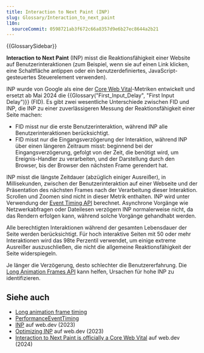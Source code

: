 ```yaml
---
title: Interaction to Next Paint (INP)
slug: Glossary/Interaction_to_next_paint
l10n:
  sourceCommit: 0598721ab3f672c66a8357d9e6b27ec8644a2b21
---
```


{{GlossarySidebar}}

**Interaction to Next Paint** (INP) misst die Reaktionsfähigkeit einer Website auf Benutzerinteraktionen (zum Beispiel, wenn sie auf einen Link klicken, eine Schaltfläche antippen oder ein benutzerdefiniertes, JavaScript-gesteuertes Steuerelement verwenden).

INP wurde von Google als eine der [Core Web Vital](https://web.dev/articles/vitals)-Metriken entwickelt und ersetzt ab Mai 2024 die {{Glossary("First_Input_Delay", "First Input Delay")}} (FID). Es gibt zwei wesentliche Unterschiede zwischen FID und INP, die INP zu einer zuverlässigeren Messung der Reaktionsfähigkeit einer Seite machen:

- FID misst nur die erste Benutzerinteraktion, während INP alle Benutzerinteraktionen berücksichtigt.
- FID misst nur die Eingangsverzögerung der Interaktion, während INP über einen längeren Zeitraum misst: beginnend bei der Eingangsverzögerung, gefolgt von der Zeit, die benötigt wird, um Ereignis-Handler zu verarbeiten, und der Darstellung durch den Browser, bis der Browser den nächsten Frame gerendert hat.

INP misst die längste Zeitdauer (abzüglich einiger Ausreißer), in Millisekunden, zwischen der Benutzerinteraktion auf einer Webseite und der Präsentation des nächsten Frames nach der Verarbeitung dieser Interaktion. Scrollen und Zoomen sind nicht in dieser Metrik enthalten. INP wird unter Verwendung der [Event Timing API](/de/docs/Web/API/PerformanceEventTiming) berechnet. Asynchrone Vorgänge wie Netzwerkabfragen oder Dateilesen verzögern INP normalerweise nicht, da das Rendern erfolgen kann, während solche Vorgänge gehandhabt werden.

Alle berechtigten Interaktionen während der gesamten Lebensdauer der Seite werden berücksichtigt. Für hoch interaktive Seiten mit 50 oder mehr Interaktionen wird das 98te Perzentil verwendet, um einige extreme Ausreißer auszuschließen, die nicht die allgemeine Reaktionsfähigkeit der Seite widerspiegeln.

Je länger die Verzögerung, desto schlechter die Benutzererfahrung. Die [Long Animation Frames API](/de/docs/Web/API/Performance_API/Long_animation_frame_timing) kann helfen, Ursachen für hohe INP zu identifizieren.

## Siehe auch

- [Long animation frame timing](/de/docs/Web/API/Performance_API/Long_animation_frame_timing)
- [PerformanceEventTiming](/de/docs/Web/API/PerformanceEventTiming)
- [INP](https://web.dev/articles/inp) auf web.dev (2023)
- [Optimizing INP](https://web.dev/articles/optimizing-inp) auf web.dev (2023)
- [Interaction to Next Paint is officially a Core Web Vital](https://web.dev/blog/inp-cwv-launch) auf web.dev (2024)
